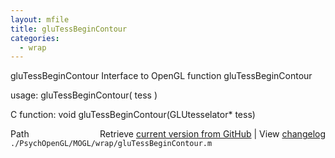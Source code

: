 ```yaml
---
layout: mfile
title: gluTessBeginContour
categories:
  - wrap
---
```


gluTessBeginContour  Interface to OpenGL function gluTessBeginContour

usage:  gluTessBeginContour\( tess \)

C function:  void gluTessBeginContour\(GLUtesselator\* tess\)


<div class="code_header" style="text-align:right;">
  <span style="float:left;">Path&nbsp;&nbsp;</span> <span class="counter">Retrieve <a href=
  "https://raw.github.com/Psychtoolbox-3/Psychtoolbox-3/beta/./PsychOpenGL/MOGL/wrap/gluTessBeginContour.m">current version from GitHub</a> | View <a href=
  "https://github.com/Psychtoolbox-3/Psychtoolbox-3/commits/beta/./PsychOpenGL/MOGL/wrap/gluTessBeginContour.m">changelog</a></span>
</div>
<div class="code">
  <code>./PsychOpenGL/MOGL/wrap/gluTessBeginContour.m</code>
</div>

